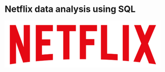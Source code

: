 # Netflix data analysis using SQL
![Netflix logo](https://github.com/somyasolanky/SQL_netflix_project/blob/main/logo.png)
